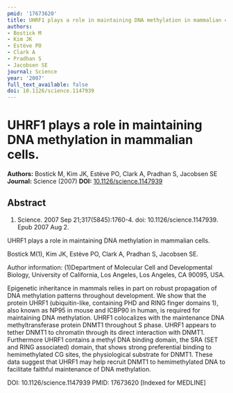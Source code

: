 ```yaml
---
pmid: '17673620'
title: UHRF1 plays a role in maintaining DNA methylation in mammalian cells.
authors:
- Bostick M
- Kim JK
- Estève PO
- Clark A
- Pradhan S
- Jacobsen SE
journal: Science
year: '2007'
full_text_available: false
doi: 10.1126/science.1147939
---
```


# UHRF1 plays a role in maintaining DNA methylation in mammalian cells.
**Authors:** Bostick M, Kim JK, Estève PO, Clark A, Pradhan S, Jacobsen SE
**Journal:** Science (2007)
**DOI:** [10.1126/science.1147939](https://doi.org/10.1126/science.1147939)

## Abstract

1. Science. 2007 Sep 21;317(5845):1760-4. doi: 10.1126/science.1147939. Epub 2007
 Aug 2.

UHRF1 plays a role in maintaining DNA methylation in mammalian cells.

Bostick M(1), Kim JK, Estève PO, Clark A, Pradhan S, Jacobsen SE.

Author information:
(1)Department of Molecular Cell and Developmental Biology, University of 
California, Los Angeles, Los Angeles, CA 90095, USA.

Epigenetic inheritance in mammals relies in part on robust propagation of DNA 
methylation patterns throughout development. We show that the protein UHRF1 
(ubiquitin-like, containing PHD and RING finger domains 1), also known as NP95 
in mouse and ICBP90 in human, is required for maintaining DNA methylation. UHRF1 
colocalizes with the maintenance DNA methyltransferase protein DNMT1 throughout 
S phase. UHRF1 appears to tether DNMT1 to chromatin through its direct 
interaction with DNMT1. Furthermore UHRF1 contains a methyl DNA binding domain, 
the SRA (SET and RING associated) domain, that shows strong preferential binding 
to hemimethylated CG sites, the physiological substrate for DNMT1. These data 
suggest that UHRF1 may help recruit DNMT1 to hemimethylated DNA to facilitate 
faithful maintenance of DNA methylation.

DOI: 10.1126/science.1147939
PMID: 17673620 [Indexed for MEDLINE]
